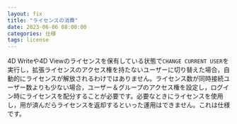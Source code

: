 ```yaml
---
layout: fix
title: "ライセンスの消費"
date: 2023-06-06 08:00:00
categories: 仕様
tags: license
---
```


4D Writeや4D Viewのライセンスを保有している状態で`CHANGE CURRENT USER`を実行し，拡張ライセンスのアクセス権を持たないユーザーに切り替えた場合，自動的にライセンスが解放されるわけではありません。ライセンス数が同時接続ユーザー数よりも少ない場合，ユーザー＆グループのアクセス権を設定し，ログイン時にライセンスを配分することが必要です。必要なときにライセンスを使用し，用が済んだらライセンスを返却するといった運用はできません。これは仕様です。